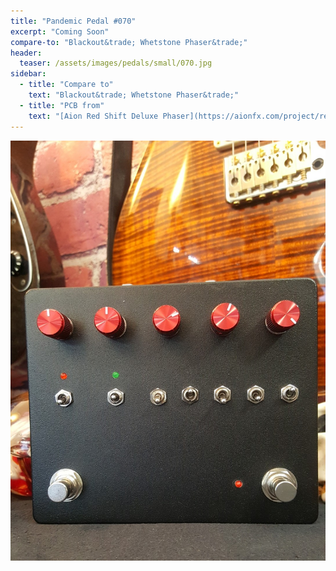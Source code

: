 ```yaml
---
title: "Pandemic Pedal #070"
excerpt: "Coming Soon"
compare-to: "Blackout&trade; Whetstone Phaser&trade;"
header:
  teaser: /assets/images/pedals/small/070.jpg
sidebar:
  - title: "Compare to"
    text: "Blackout&trade; Whetstone Phaser&trade;"
  - title: "PCB from"
    text: "[Aion Red Shift Deluxe Phaser](https://aionfx.com/project/redshift-deluxe-phaser/)"
---
```


![header](/assets/images/pedals/070.jpg)
